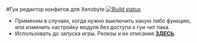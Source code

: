 #Гуи редактор конфигов для Xenobyte [![Build status](https://ci.appveyor.com/api/projects/status/o3i6y5xiai9rgod7?svg=true)](https://ci.appveyor.com/project/N1nt4nd0/configmanager)
- Применим в случаях, когда нужно выключить какую либо функцию, или изменить настройку модуля без доступа к гуи чит пака.
- Использовать до запуска игры.
Релизы и их описания <a href="https://github.com/N1nt4nd0/ConfigManager/releases"><b>ЗДЕСЬ</b></a>.
